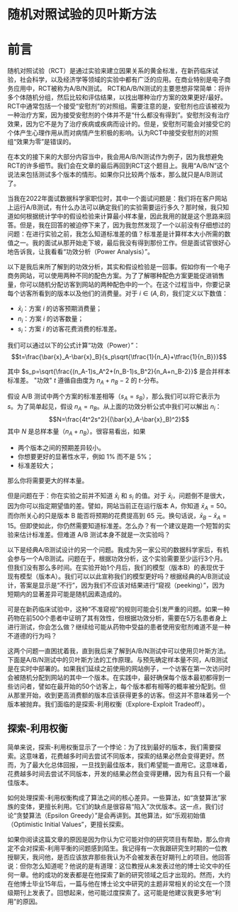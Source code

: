 # 随机对照试验的贝叶斯方法

# 前言

随机对照试验（RCT）是通过实验来建立因果关系的黄金标准，在新药临床试验，社会科学，以及经济学等领域的实验中都有广泛的应用。在商业特别是电子商务应用中，RCT被称为A/B/N测试。 RCT和A/B/N测试的主要思想非常简单：将许多个体随机分组，然后比较和评估结果，以找出哪种治疗方案的效果更好/最好。RCT中通常包括一个接受“安慰剂”的对照组。需要注意的是，安慰剂也应该被视为一种治疗方案，因为接受安慰剂的个体并不是“什么都没有得到”。安慰剂没有治疗效果，因为它不是为了治疗疾病或疾病而设计的。但是，安慰剂可能会对接受它的个体产生心理作用从而对病情产生积极的影响。认为RCT中接受安慰剂的对照组“效果为零”是错误的。

在本文的接下来的大部分内容当中，我会用A/B/N测试作为例子，因为我想避免RCT的许多细节。我们会在文章的最后再回到RCT这个题目上。我用“A/B/N”这个说法来包括测试多个版本的情形。如果你只比较两个版本，那么就只是A/B测试了。

当我在2022年面试数据科学家职位时，其中一个面试问题是：我们将在客户网站上运行A/B测试，有什么办法可以确定我们的实验需要运行多久？那时候，我只知道如何根据统计学中的假设检验来计算最小样本量，因此我用的就是这个思路来回答。但是，我在回答的被迫停下来了，因为我忽然发现了一个以前没有仔细想过的问题：在进行实验之前，我怎么知道标准差的值？标准差是计算样本大小所需的数值之一。我的面试从那开始走下坡，最后我没有得到那份工作。但是面试官很好心地告诉我，让我看看“功效分析（Power Analysis）”。

以下是我后来所了解到的功效分析，其实和假设检验是一回事。假如你有一个电子商务网站，可以使用两种不同的配色方案。为了了解哪种配色方案更能促进销售量，你可以随机分配访客到网站的两种配色中的一个。在这个过程当中，你要记录每个访客所看到的版本以及他们的消费量。对于 $i\in(A,B)$，我们定义以下数值：

* $\bar{x}_i$：方案 $i$ 的访客预期消费量；
* $n_i$：方案 $i$ 的访客数量；
* $s_i$：方案 $i$ 的访客花费消费的标准差。

我们可以通过以下的公式计算“功效（Power）”：
$$t=\frac{\bar{x}_A-\bar{x}_B}{s_p\sqrt{\tfrac{1}{n_A}+\tfrac{1}{n_B}}}$$

其中 $s_p=\sqrt{\frac{(n_A-1)s_A^2+(n_B-1)s_B^2}{n_A+n_B-2}}$ 是合并样本标准差。 "功效" $t$ 遵循自由度为 $n_A+n_B-2$ 的 $t$-分布。

假设 A/B 测试中两个方案的标准差相等（$s_A=s_B$），那么我们可以将它表示为 $s$。为了简单起见，假设 $n_A=n_B$。从上面的功效分析公式中我们可以解出 $n_i$：
$$N=\frac{4t^2s^2}{(\bar{x}_A-\bar{x}_B)^2}$$
其中 $N$ 是总样本量（$n_A+n_B$）。很容易看出，如果

* 两个版本之间的预期差异较小。
* 你想要更好的显著性水平，例如 1% 而不是 5%；
* 标准差较大；

那么你将需要更大的样本量。

但是问题在于：你在实验之前并不知道 $\bar{x}_i$ 和 $s_i$ 的值。对于 $\bar{x}_i$，问题倒不是很大，因为你可以指定期望值的差。譬如，网站当前正在运行版本 A，你知道 $\bar{x}_A=50$。而你所关心的只是版本 B 能否将预期的花费提高到 65 元。换句话说，$\bar{x}_B-\bar{x}_A=15$。但即使如此，你仍然需要知道标准差。怎么办？有一个建议是跑一个短暂的实验来估计标准差。但难道 A/B 测试本身不就是一次实验吗？

以下是经典A/B测试设计的另一个问题。我成为另一家公司的数据科学家后，有机会参与一个A/B测试。问题在于，根据功效分析，这个实验需要至少运行3个月。但我们没有那么多时间。在实验开始1个月后，我们的模型（版本B）的表现优于现有模型（版本A）。我们可以以此宣称我们的模型更好吗？根据经典的A/B测试设计，答案是显示是“不行”，因为我们不应该对结果进行“窥视（peeking）”，因为短期内的显著差异可能是随机因素造成的。

可是在新药临床试验中，这种“不准窥视”的规则可能会引发严重的问题。如果一种药物在前500个患者中证明了其有效性，但根据功效分析，需要在5万名患者身上进行测试，你会怎么做？继续给可能从药物中受益的患者使用安慰剂难道不是一种不道德的行为吗？

这两个问题一直困扰着我，直到我后来了解到A/B/N测试中可以使用贝叶斯方法。下面是A/B/N测试中的贝叶斯方法的工作原理。与预先确定样本量不同，A/B测试是在实时中部署的。如果我们延续之前使用的网站例子，一个访客在第一次访问时会被随机分配到网站的其中一个版本。在实践中，最好确保每个版本最初都得到一些访问者，譬如在最开始的50个访客上，每个版本都有相等的概率被分配到。但从那里开始，收到更高消费额的版本应该获得更多的访客。但这并不意味着另一个版本被抛弃。我们面临的是探索-利用权衡（Explore-Exploit Tradeoff）。

## 探索-利用权衡

简单来说，探索-利用权衡显示了一个悖论：为了找到最好的版本，我们需要探索。这意味着，花费越多时间去尝试不同版本，探索的结果必然会变得更好。然而，为了最大化总体回报，一旦找到最佳版本，我们希望能一直用它。这意味着，花费越多时间去尝试不同版本，开发的结果必然会变得更糟，因为有且只有一个最佳版本。

如何处理探索-利用权衡构成了算法之间的核心差异。一些算法，如“贪婪算法”家族的变体，更擅长利用。它们的缺点是很容易“陷入”次优版本。这一点，我们讨论“贪婪算法（Epsilon Greedy）”是会再讲到。其他算法，如“乐观初始值（Optimistic Initial Values”，更擅长探索。

如果你阅读这篇文章的原因是因为你认为它可能对你的研究项目有帮助，那么你肯定不会对探索-利用平衡的问题感到陌生。我记得有一次我跟研究生时期的一位教授聊天，我问他，是否应该放弃那些我认为不会被发表在好期刊上的项目。他回答说：但你怎么知道呢？他说的是有道理：这位教授从未发表过他的博士论文中的任何一章。他的成功的发表都是在他探索了新的研究领域之后才出现的。然而，大约在他博士毕业15年后，一篇与他在博士论文中研究的主题非常相关的论文在一个顶级期刊上发表了。回想起来，他可能过度探索了。这可能是他建议我更多地“利用”的原因。